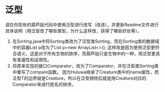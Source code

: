 # 泛型

请在你现有的葫芦娃代码中使用泛型进行改写（改进），并更新Readme文件进行具体说明（用泛型改了哪些类型，为什么这样改，获得了哪些好处等）。
1. 在Sorting.java中将Sorting类改为了泛型类Sorting<T extends Creature>，而在Sorting类的数据域中的容器List p改为了List<T> p=new ArrayList<>();
这样改是因为使用泛型更符合语义，这是对于所有生物的排序，而葫芦娃只是生物中的一种，用泛型更具有普遍性和适用性。
2. 将原来实现的接口Comparator<Huluwa>，改为了Comparator<Creature>，并在泛型类Sorting类中重写了compare函数。
因为Huluwa继承了Creature类中的name属性，而泛型T的边界就是Creature，所以在泛型擦除后就是用Creature对应的Comparator来进行姓名的排序。
